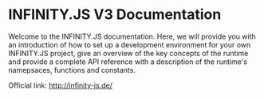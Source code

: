 # INFINITY.JS V3 Documentation

Welcome to the INFINITY.JS documentation. Here, we will provide you with an introduction of how to set up a development environment for your own INFINITY.JS project, give an overview of the key concepts of the runtime and provide a complete API reference with a description of the runtime's namepsaces, functions and constants.

Official link: http://infinity-js.de/
